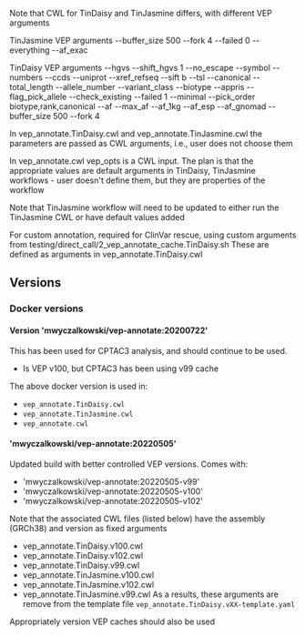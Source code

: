 Note that CWL for TinDaisy and TinJasmine differs, with different VEP arguments

TinJasmine VEP arguments
    --buffer_size 500  --fork 4 --failed 0 --everything --af_exac

TinDaisy VEP arguments
      --hgvs --shift_hgvs 1 --no_escape --symbol --numbers --ccds --uniprot
      --xref_refseq --sift b --tsl --canonical --total_length --allele_number
      --variant_class --biotype --appris --flag_pick_allele --check_existing
      --failed 1 --minimal --pick_order biotype,rank,canonical --af --max_af
      --af_1kg --af_esp --af_gnomad --buffer_size 500  --fork 4 

In vep_annotate.TinDaisy.cwl and vep_annotate.TinJasmine.cwl the parameters are passed as CWL
arguments, i.e., user does not choose them

In vep_annotate.cwl vep_opts is a CWL input.  The plan is that the appropriate values are
default arguments in TinDaisy, TinJasmine workflows - user doesn't define them, but they are
properties of the workflow

Note that TinJasmine workflow will need to be updated to either run the TinJasmine CWL or
have default values added

For custom annotation, required for ClinVar rescue, using custom arguments from 
    testing/direct_call/2_vep_annotate_cache.TinDaisy.sh
These are defined as arguments in vep_annotate.TinDaisy.cwl

## Versions

### Docker versions

#### Version 'mwyczalkowski/vep-annotate:20200722'
This has been used for CPTAC3 analysis, and should continue to be used.
* Is VEP v100, but CPTAC3 has been using v99 cache 

The above docker version is used in:
* `vep_annotate.TinDaisy.cwl`
* `vep_annotate.TinJasmine.cwl`
* `vep_annotate.cwl`

#### 'mwyczalkowski/vep-annotate:20220505'
Updated build with better controlled VEP versions.  Comes with:
* 'mwyczalkowski/vep-annotate:20220505-v99'
* 'mwyczalkowski/vep-annotate:20220505-v100'
* 'mwyczalkowski/vep-annotate:20220505-v102'

Note that the associated CWL files (listed below) have the assembly (GRCh38) and version as fixed arguments 
* vep_annotate.TinDaisy.v100.cwl
* vep_annotate.TinDaisy.v102.cwl
* vep_annotate.TinDaisy.v99.cwl
* vep_annotate.TinJasmine.v100.cwl
* vep_annotate.TinJasmine.v102.cwl
* vep_annotate.TinJasmine.v99.cwl
As a results, these arguments are remove from the template file `vep_annotate.TinDaisy.vXX-template.yaml`

Appropriately version VEP caches should also be used


